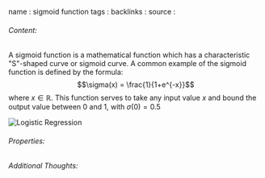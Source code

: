 name : sigmoid function
tags : 
backlinks : 
source : 

###### Content:
A sigmoid function is a mathematical function which has a characteristic "S"-shaped curve or sigmoid curve. A common example of the sigmoid function is defined by the formula:
$$\sigma(x) = \frac{1}{1+e^{-x}}$$
where $x \in \mathbb{R}$. This function serves to take any input value $x$ and bound the output value between $0$ and $1$, with $\sigma(0) = 0.5$

![Logistic Regression](https://devopedia.org/images/article/305/5893.1610998124.png)

###### Properties:


###### Additional Thoughts:
